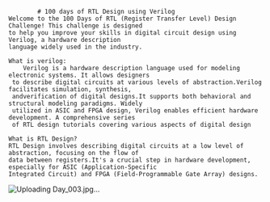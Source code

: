 			# 100 days of RTL Design using Verilog
    Welcome to the 100 Days of RTL (Register Transfer Level) Design Challenge! This challenge is designed 
    to help you improve your skills in digital circuit design using Verilog, a hardware description 
    language widely used in the industry.

    What is verilog: 
    	Verilog is a hardware description language used for modeling electronic systems. It allows designers
     to describe digital circuits at various levels of abstraction.Verilog facilitates simulation, synthesis, 
     andverification of digital designs.It supports both behavioral and structural modeling paradigms. Widely
     utilized in ASIC and FPGA design, Verilog enables efficient hardware development. A comprehensive series 
     of RTL design tutorials covering various aspects of digital design
    
    What is RTL Design?
	RTL Design involves describing digital circuits at a low level of abstraction, focusing on the flow of 
    data between registers.It's a crucial step in hardware development, especially for ASIC (Application-Specific
    Integrated Circuit) and FPGA (Field-Programmable Gate Array) designs.
  
   ![Uploading Day_003.jpg…]()







